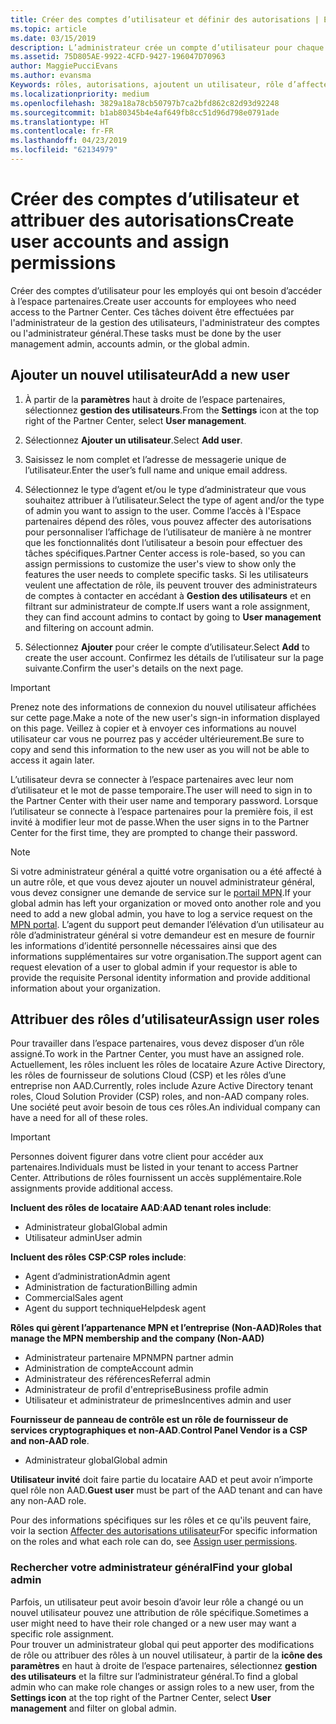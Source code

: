 ```yaml
---
title: Créer des comptes d’utilisateur et définir des autorisations | Espace partenaires
ms.topic: article
ms.date: 03/15/2019
description: L’administrateur crée un compte d’utilisateur pour chaque employé du partenaire devant accéder à l’Espace partenaires.
ms.assetid: 75D805AE-9922-4CFD-9427-196047D70963
author: MaggiePucciEvans
ms.author: evansma
Keywords: rôles, autorisations, ajoutent un utilisateur, rôle d’affecter, administrateur, agent,
ms.localizationpriority: medium
ms.openlocfilehash: 3829a18a78cb50797b7ca2bfd862c82d93d92248
ms.sourcegitcommit: b1ab80345b4e4af649fb8cc51d96d798e0791ade
ms.translationtype: HT
ms.contentlocale: fr-FR
ms.lasthandoff: 04/23/2019
ms.locfileid: "62134979"
---
```

# <a name="create-user-accounts-and-assign-permissions"></a><span data-ttu-id="5c6c5-104">Créer des comptes d’utilisateur et attribuer des autorisations</span><span class="sxs-lookup"><span data-stu-id="5c6c5-104">Create user accounts and assign permissions</span></span>

<span data-ttu-id="5c6c5-105">Créer des comptes d’utilisateur pour les employés qui ont besoin d’accéder à l’espace partenaires.</span><span class="sxs-lookup"><span data-stu-id="5c6c5-105">Create user accounts for employees who need access to the Partner Center.</span></span> <span data-ttu-id="5c6c5-106">Ces tâches doivent être effectuées par l'administrateur de la gestion des utilisateurs, l'administrateur des comptes ou l'administrateur général.</span><span class="sxs-lookup"><span data-stu-id="5c6c5-106">These tasks must be done by the user management admin, accounts admin, or the global admin.</span></span> 


## <a name="add-a-new-user"></a><span data-ttu-id="5c6c5-107">Ajouter un nouvel utilisateur</span><span class="sxs-lookup"><span data-stu-id="5c6c5-107">Add a new user</span></span>

1. <span data-ttu-id="5c6c5-108">À partir de la **paramètres** haut à droite de l’espace partenaires, sélectionnez **gestion des utilisateurs**.</span><span class="sxs-lookup"><span data-stu-id="5c6c5-108">From the **Settings** icon at the top right of the Partner Center, select **User management**.</span></span>

2.  <span data-ttu-id="5c6c5-109">Sélectionnez **Ajouter un utilisateur**.</span><span class="sxs-lookup"><span data-stu-id="5c6c5-109">Select **Add user**.</span></span>

3.  <span data-ttu-id="5c6c5-110">Saisissez le nom complet et l’adresse de messagerie unique de l’utilisateur.</span><span class="sxs-lookup"><span data-stu-id="5c6c5-110">Enter the user’s full name and unique email address.</span></span>

4.  <span data-ttu-id="5c6c5-111">Sélectionnez le type d’agent et/ou le type d’administrateur que vous souhaitez attribuer à l’utilisateur.</span><span class="sxs-lookup"><span data-stu-id="5c6c5-111">Select the type of agent and/or the type of admin you want to assign to the user.</span></span> <span data-ttu-id="5c6c5-112">Comme l’accès à l'Espace partenaires dépend des rôles, vous pouvez affecter des autorisations pour personnaliser l’affichage de l’utilisateur de manière à ne montrer que les fonctionnalités dont l’utilisateur a besoin pour effectuer des tâches spécifiques.</span><span class="sxs-lookup"><span data-stu-id="5c6c5-112">Partner Center access is role-based, so you can assign permissions to customize the user's view to show only the features the user needs to complete specific tasks.</span></span>  <span data-ttu-id="5c6c5-113">Si les utilisateurs veulent une affectation de rôle, ils peuvent trouver des administrateurs de comptes à contacter en accédant à **Gestion des utilisateurs** et en filtrant sur administrateur de compte.</span><span class="sxs-lookup"><span data-stu-id="5c6c5-113">If users want a role assignment, they can find account admins to contact by going to **User management** and filtering on account admin.</span></span>

5.  <span data-ttu-id="5c6c5-114">Sélectionnez **Ajouter** pour créer le compte d’utilisateur.</span><span class="sxs-lookup"><span data-stu-id="5c6c5-114">Select **Add** to create the user account.</span></span> <span data-ttu-id="5c6c5-115">Confirmez les détails de l’utilisateur sur la page suivante.</span><span class="sxs-lookup"><span data-stu-id="5c6c5-115">Confirm the user's details on the next page.</span></span>

> [!IMPORTANT]  
> <span data-ttu-id="5c6c5-116">Prenez note des informations de connexion du nouvel utilisateur affichées sur cette page.</span><span class="sxs-lookup"><span data-stu-id="5c6c5-116">Make a note of the new user's sign-in information displayed on this page.</span></span> <span data-ttu-id="5c6c5-117">Veillez à copier et à envoyer ces informations au nouvel utilisateur car vous ne pourrez pas y accéder ultérieurement.</span><span class="sxs-lookup"><span data-stu-id="5c6c5-117">Be sure to copy and send this information to the new user as you will not be able to access it again later.</span></span> 

<span data-ttu-id="5c6c5-118">L’utilisateur devra se connecter à l’espace partenaires avec leur nom d’utilisateur et le mot de passe temporaire.</span><span class="sxs-lookup"><span data-stu-id="5c6c5-118">The user will need to sign in to the Partner Center with their user name and temporary password.</span></span> <span data-ttu-id="5c6c5-119">Lorsque l’utilisateur se connecte à l’espace partenaires pour la première fois, il est invité à modifier leur mot de passe.</span><span class="sxs-lookup"><span data-stu-id="5c6c5-119">When the user signs in to the Partner Center for the first time, they are prompted to change their password.</span></span> 

> [!NOTE]  
>  <span data-ttu-id="5c6c5-120">Si votre administrateur général a quitté votre organisation ou a été affecté à un autre rôle, et que vous devez ajouter un nouvel administrateur général, vous devez consigner une demande de service sur le [portail MPN](https://partner.microsoft.com/support).</span><span class="sxs-lookup"><span data-stu-id="5c6c5-120">If your global admin has left your organization or moved onto another role and you need to add a new global admin, you have to log a service request on the [MPN portal](https://partner.microsoft.com/support).</span></span> <span data-ttu-id="5c6c5-121">L’agent du support peut demander l’élévation d’un utilisateur au rôle d’administrateur général si votre demandeur est en mesure de fournir les informations d’identité personnelle nécessaires ainsi que des informations supplémentaires sur votre organisation.</span><span class="sxs-lookup"><span data-stu-id="5c6c5-121">The support agent can request elevation of a user to global admin if your requestor is able to provide the requisite Personal identity information and provide additional information about your organization.</span></span>

## <a name="assign-user-roles"></a><span data-ttu-id="5c6c5-122">Attribuer des rôles d’utilisateur</span><span class="sxs-lookup"><span data-stu-id="5c6c5-122">Assign user roles</span></span>

<span data-ttu-id="5c6c5-123">Pour travailler dans l’espace partenaires, vous devez disposer d’un rôle assigné.</span><span class="sxs-lookup"><span data-stu-id="5c6c5-123">To work in the Partner Center, you must have an assigned role.</span></span>  <span data-ttu-id="5c6c5-124">Actuellement, les rôles incluent les rôles de locataire Azure Active Directory, les rôles de fournisseur de solutions Cloud (CSP) et les rôles d’une entreprise non AAD.</span><span class="sxs-lookup"><span data-stu-id="5c6c5-124">Currently, roles include Azure Active Directory tenant roles, Cloud Solution Provider (CSP) roles, and non-AAD company roles.</span></span> <span data-ttu-id="5c6c5-125">Une société peut avoir besoin de tous ces rôles.</span><span class="sxs-lookup"><span data-stu-id="5c6c5-125">An individual company can have a need for all of these roles.</span></span>

>[!Important]
><span data-ttu-id="5c6c5-126">Personnes doivent figurer dans votre client pour accéder aux partenaires.</span><span class="sxs-lookup"><span data-stu-id="5c6c5-126">Individuals must be listed in your tenant to access Partner Center.</span></span> <span data-ttu-id="5c6c5-127">Attributions de rôles fournissent un accès supplémentaire.</span><span class="sxs-lookup"><span data-stu-id="5c6c5-127">Role assignments provide additional access.</span></span>


<span data-ttu-id="5c6c5-128">**Incluent des rôles de locataire AAD**:</span><span class="sxs-lookup"><span data-stu-id="5c6c5-128">**AAD tenant roles include**:</span></span>
- <span data-ttu-id="5c6c5-129">Administrateur global</span><span class="sxs-lookup"><span data-stu-id="5c6c5-129">Global admin</span></span>
- <span data-ttu-id="5c6c5-130">Utilisateur admin</span><span class="sxs-lookup"><span data-stu-id="5c6c5-130">User admin</span></span>

<span data-ttu-id="5c6c5-131">**Incluent des rôles CSP**:</span><span class="sxs-lookup"><span data-stu-id="5c6c5-131">**CSP roles include**:</span></span>
- <span data-ttu-id="5c6c5-132">Agent d’administration</span><span class="sxs-lookup"><span data-stu-id="5c6c5-132">Admin agent</span></span>
- <span data-ttu-id="5c6c5-133">Administration de facturation</span><span class="sxs-lookup"><span data-stu-id="5c6c5-133">Billing admin</span></span>
- <span data-ttu-id="5c6c5-134">Commercial</span><span class="sxs-lookup"><span data-stu-id="5c6c5-134">Sales agent</span></span>
- <span data-ttu-id="5c6c5-135">Agent du support technique</span><span class="sxs-lookup"><span data-stu-id="5c6c5-135">Helpdesk agent</span></span>

<span data-ttu-id="5c6c5-136">**Rôles qui gèrent l’appartenance MPN et l’entreprise (Non-AAD)**</span><span class="sxs-lookup"><span data-stu-id="5c6c5-136">**Roles that manage the MPN membership and the company (Non-AAD)**</span></span>
- <span data-ttu-id="5c6c5-137">Administrateur partenaire MPN</span><span class="sxs-lookup"><span data-stu-id="5c6c5-137">MPN partner admin</span></span>
- <span data-ttu-id="5c6c5-138">Administration de compte</span><span class="sxs-lookup"><span data-stu-id="5c6c5-138">Account admin</span></span>
- <span data-ttu-id="5c6c5-139">Administrateur des références</span><span class="sxs-lookup"><span data-stu-id="5c6c5-139">Referral admin</span></span>
- <span data-ttu-id="5c6c5-140">Administrateur de profil d'entreprise</span><span class="sxs-lookup"><span data-stu-id="5c6c5-140">Business profile admin</span></span>
- <span data-ttu-id="5c6c5-141">Utilisateur et administrateur de primes</span><span class="sxs-lookup"><span data-stu-id="5c6c5-141">Incentives admin and user</span></span>

<span data-ttu-id="5c6c5-142">**Fournisseur de panneau de contrôle est un rôle de fournisseur de services cryptographiques et non-AAD**.</span><span class="sxs-lookup"><span data-stu-id="5c6c5-142">**Control Panel Vendor is a CSP and non-AAD role**.</span></span>
- <span data-ttu-id="5c6c5-143">Administrateur global</span><span class="sxs-lookup"><span data-stu-id="5c6c5-143">Global admin</span></span>

<span data-ttu-id="5c6c5-144">**Utilisateur invité** doit faire partie du locataire AAD et peut avoir n’importe quel rôle non AAD.</span><span class="sxs-lookup"><span data-stu-id="5c6c5-144">**Guest user** must be part of the AAD tenant and can have any non-AAD role.</span></span>

<span data-ttu-id="5c6c5-145">Pour des informations spécifiques sur les rôles et ce qu'ils peuvent faire, voir la section [Affecter des autorisations utilisateur](permissions-overview.md)</span><span class="sxs-lookup"><span data-stu-id="5c6c5-145">For specific information on the roles and what each role can do, see [Assign user permissions](permissions-overview.md).</span></span>



### <a name="find-your-global-admin"></a><span data-ttu-id="5c6c5-146">Rechercher votre administrateur général</span><span class="sxs-lookup"><span data-stu-id="5c6c5-146">Find your global admin</span></span>

<span data-ttu-id="5c6c5-147">Parfois, un utilisateur peut avoir besoin d’avoir leur rôle a changé ou un nouvel utilisateur pouvez une attribution de rôle spécifique.</span><span class="sxs-lookup"><span data-stu-id="5c6c5-147">Sometimes a user might need to have their role changed or a new user may want a specific role assignment.</span></span>  
<span data-ttu-id="5c6c5-148">Pour trouver un administrateur global qui peut apporter des modifications de rôle ou attribuer des rôles à un nouvel utilisateur, à partir de la **icône des paramètres** en haut à droite de l’espace partenaires, sélectionnez **gestion des utilisateurs** et la filtre sur l’administrateur général.</span><span class="sxs-lookup"><span data-stu-id="5c6c5-148">To find a global admin who can make role changes or assign roles to a new user, from the **Settings icon** at the top right of the Partner Center, select **User management** and filter on global admin.</span></span> 







